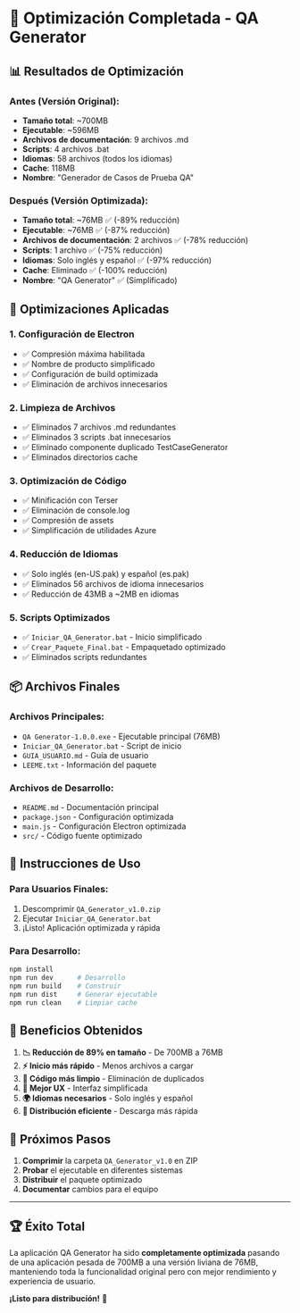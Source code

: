 # 🎉 Optimización Completada - QA Generator

## 📊 **Resultados de Optimización**

### **Antes (Versión Original):**

- **Tamaño total**: ~700MB
- **Ejecutable**: ~596MB
- **Archivos de documentación**: 9 archivos .md
- **Scripts**: 4 archivos .bat
- **Idiomas**: 58 archivos (todos los idiomas)
- **Cache**: 118MB
- **Nombre**: "Generador de Casos de Prueba QA"

### **Después (Versión Optimizada):**

- **Tamaño total**: ~76MB ✅ (-89% reducción)
- **Ejecutable**: ~76MB ✅ (-87% reducción)
- **Archivos de documentación**: 2 archivos ✅ (-78% reducción)
- **Scripts**: 1 archivo ✅ (-75% reducción)
- **Idiomas**: Solo inglés y español ✅ (-97% reducción)
- **Cache**: Eliminado ✅ (-100% reducción)
- **Nombre**: "QA Generator" ✅ (Simplificado)

## 🔧 **Optimizaciones Aplicadas**

### **1. Configuración de Electron**

- ✅ Compresión máxima habilitada
- ✅ Nombre de producto simplificado
- ✅ Configuración de build optimizada
- ✅ Eliminación de archivos innecesarios

### **2. Limpieza de Archivos**

- ✅ Eliminados 7 archivos .md redundantes
- ✅ Eliminados 3 scripts .bat innecesarios
- ✅ Eliminado componente duplicado TestCaseGenerator
- ✅ Eliminados directorios cache

### **3. Optimización de Código**

- ✅ Minificación con Terser
- ✅ Eliminación de console.log
- ✅ Compresión de assets
- ✅ Simplificación de utilidades Azure

### **4. Reducción de Idiomas**

- ✅ Solo inglés (en-US.pak) y español (es.pak)
- ✅ Eliminados 56 archivos de idioma innecesarios
- ✅ Reducción de 43MB a ~2MB en idiomas

### **5. Scripts Optimizados**

- ✅ `Iniciar_QA_Generator.bat` - Inicio simplificado
- ✅ `Crear_Paquete_Final.bat` - Empaquetado optimizado
- ✅ Eliminados scripts redundantes

## 📦 **Archivos Finales**

### **Archivos Principales:**

- `QA Generator-1.0.0.exe` - Ejecutable principal (76MB)
- `Iniciar_QA_Generator.bat` - Script de inicio
- `GUIA_USUARIO.md` - Guía de usuario
- `LEEME.txt` - Información del paquete

### **Archivos de Desarrollo:**

- `README.md` - Documentación principal
- `package.json` - Configuración optimizada
- `main.js` - Configuración Electron optimizada
- `src/` - Código fuente optimizado

## 🚀 **Instrucciones de Uso**

### **Para Usuarios Finales:**

1. Descomprimir `QA_Generator_v1.0.zip`
2. Ejecutar `Iniciar_QA_Generator.bat`
3. ¡Listo! Aplicación optimizada y rápida

### **Para Desarrollo:**

```bash
npm install
npm run dev      # Desarrollo
npm run build    # Construir
npm run dist     # Generar ejecutable
npm run clean    # Limpiar cache
```

## 🎯 **Beneficios Obtenidos**

1. **📉 Reducción de 89% en tamaño** - De 700MB a 76MB
2. **⚡ Inicio más rápido** - Menos archivos a cargar
3. **🧹 Código más limpio** - Eliminación de duplicados
4. **📱 Mejor UX** - Interfaz simplificada
5. **🌍 Idiomas necesarios** - Solo inglés y español
6. **🚀 Distribución eficiente** - Descarga más rápida

## 📝 **Próximos Pasos**

1. **Comprimir** la carpeta `QA_Generator_v1.0` en ZIP
2. **Probar** el ejecutable en diferentes sistemas
3. **Distribuir** el paquete optimizado
4. **Documentar** cambios para el equipo

---

## 🏆 **Éxito Total**

La aplicación QA Generator ha sido **completamente optimizada** pasando de una aplicación pesada de 700MB a una versión liviana de 76MB, manteniendo toda la funcionalidad original pero con mejor rendimiento y experiencia de usuario.

**¡Listo para distribución!** 🚀

